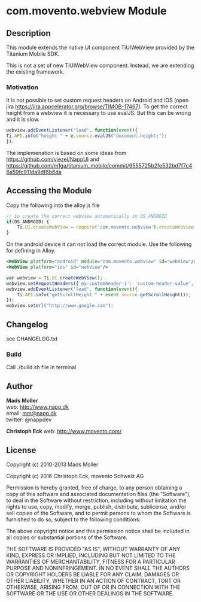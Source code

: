 # com.movento.webview Module

## Description

This module extends the native UI component TiUIWebView provided by the Titanium Mobile SDK.

This is not a set of new TiUIWebView component. Instead, we are extending the existing framework.

### Motivation

It is not possible to set custom request headers on Android and iOS (open jira https://jira.appcelerator.org/browse/TIMOB-17467). To get the correct height from a webview it is necessary to use evalJS. But this can be wrong and it is slow.

```javascript
webview.addEventListener('load', function(event){
Ti.API.info("height " + e.source.evalJS("document.height;"); 
});
```
The implemenation is based on some ideas from 
https://github.com/viezel/NappUI and
https://github.com/m1ga/titanium_mobile/commit/9555725b2fe532bd7f7c46a59fc911da9df6b6da


## Accessing the Module

Copy the following into the alloy.js file

```javascript
// to create the correct webview automatically in OS_ANDROID
if(OS_ANDROID) {
    Ti.UI.createWebView = require('com.movento.webview').createWebView;
}
```

On the android device it can not load the correct module. Use the following for defining in Alloy. 

```xml
<WebView platform="android" module="com.movento.webview" id="webView"/>
<WebView platform="ios" id="webView"/>
```


```javascript
var webview = Ti.UI.createWebView();
webview.setRequestHeaders({'my-customheader-1': 'custom-header-value', 'add-as-many-headers-as-you-need': 'value'});
webview.addEventListener('load', function(event){
    Ti.API.info("getScrollHeight " + event.source.getScrollHeight()); 
});
webview.setUrl("http://www.google.com");
```
## Changelog

see CHANGELOG.txt

### Build

Call ./build.sh file in terminal

## Author

**Mads Moller**  
web: http://www.napp.dk  
email: mm@napp.dk  
twitter: @nappdev  

**Christoph Eck**
web: http://www.movento.com/

## License

Copyright (c) 2010-2013 Mads Moller

Copyright (c) 2016 Christoph Eck, movento Schweiz AG

Permission is hereby granted, free of charge, to any person obtaining a copy
of this software and associated documentation files (the "Software"), to deal
in the Software without restriction, including without limitation the rights
to use, copy, modify, merge, publish, distribute, sublicense, and/or sell
copies of the Software, and to permit persons to whom the Software is
furnished to do so, subject to the following conditions:

The above copyright notice and this permission notice shall be included in
all copies or substantial portions of the Software.

THE SOFTWARE IS PROVIDED "AS IS", WITHOUT WARRANTY OF ANY KIND, EXPRESS OR
IMPLIED, INCLUDING BUT NOT LIMITED TO THE WARRANTIES OF MERCHANTABILITY,
FITNESS FOR A PARTICULAR PURPOSE AND NONINFRINGEMENT. IN NO EVENT SHALL THE
AUTHORS OR COPYRIGHT HOLDERS BE LIABLE FOR ANY CLAIM, DAMAGES OR OTHER
LIABILITY, WHETHER IN AN ACTION OF CONTRACT, TORT OR OTHERWISE, ARISING FROM,
OUT OF OR IN CONNECTION WITH THE SOFTWARE OR THE USE OR OTHER DEALINGS IN
THE SOFTWARE.
